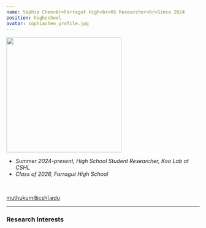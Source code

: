 ```yaml
---
name: Sophia Chen<br>Farragut High<br>HS Researcher<br>Since 2024
position: highschool
avatar: sophiachen_profile.jpg
---
```


<img width="300" src="{{site.baseurl}}/images/people/{{page.avatar}}" data-action="zoom">
<br>

- _Summer 2024-present, High School Student Researcher, Koo Lab at CSHL_ <br>
- _Class of 2026, Farragut High School_ <br>

<br>

<a href="mailto:muthukum@cshl.edu"><i class="fas fa-envelope"></i> muthukum@cshl.edu</a><br>

<hr>

### Research Interests

<br>
<br>
<br>

&nbsp;
&nbsp;
&nbsp;
&nbsp;
&nbsp;
&nbsp;
&nbsp;
&nbsp;
&nbsp;
&nbsp;
&nbsp;
&nbsp;
&nbsp;
&nbsp;
&nbsp;
&nbsp;
&nbsp;
&nbsp;
&nbsp;
&nbsp;
&nbsp;
&nbsp;
&nbsp;
&nbsp;

